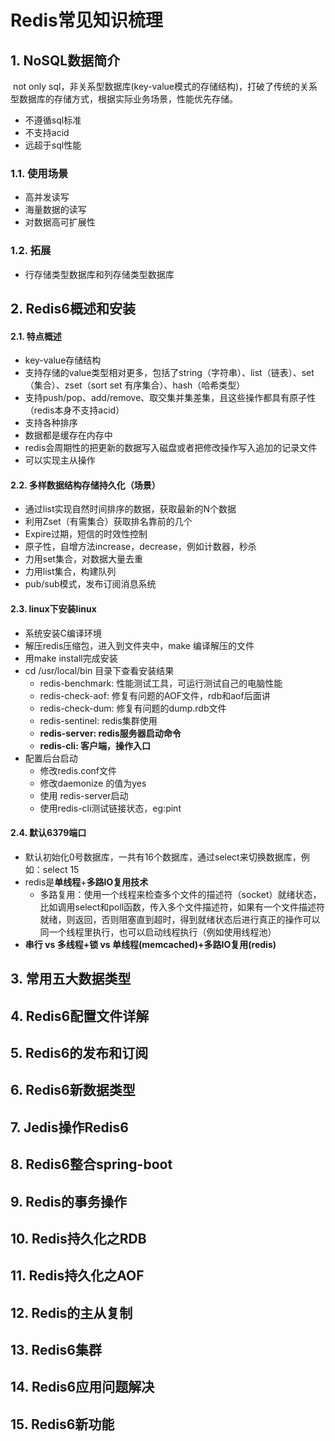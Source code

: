 # Redis常见知识梳理

## 1. NoSQL数据简介

​		not only sql，非关系型数据库(key-value模式的存储结构)，打破了传统的关系型数据库的存储方式，根据实际业务场景，性能优先存储。

- 不遵循sql标准
- 不支持acid
- 远超于sql性能

### 1.1. 使用场景

- 高并发读写
- 海量数据的读写
- 对数据高可扩展性

### 1.2. 拓展

- 行存储类型数据库和列存储类型数据库

## 2. Redis6概述和安装

#### 2.1. 特点概述

- key-value存储结构
- 支持存储的value类型相对更多，包括了string（字符串）、list（链表）、set（集合）、zset（sort set 有序集合）、hash（哈希类型）
- 支持push/pop、add/remove、取交集并集差集，且这些操作都具有原子性（redis本身不支持acid）
- 支持各种排序
- 数据都是缓存在内存中
- redis会周期性的把更新的数据写入磁盘或者把修改操作写入追加的记录文件
- 可以实现主从操作

#### 2.2. 多样数据结构存储持久化（场景）

- 通过list实现自然时间排序的数据，获取最新的N个数据
- 利用Zset（有需集合）获取排名靠前的几个
- Expire过期，短信的时效性控制
- 原子性，自增方法increase，decrease，例如计数器，秒杀
- 力用set集合，对数据大量去重
- 力用list集合，构建队列
- pub/sub模式，发布订阅消息系统

#### 2.3. linux下安装linux

- 系统安装C编译环境
- 解压redis压缩包，进入到文件夹中，make 编译解压的文件
- 用make install完成安装
- cd /usr/local/bin 目录下查看安装结果
  - redis-benchmark: 性能测试工具，可运行测试自己的电脑性能
  - redis-check-aof: 修复有问题的AOF文件，rdb和aof后面讲
  - redis-check-dum: 修复有问题的dump.rdb文件
  - redis-sentinel: redis集群使用
  - **redis-server: redis服务器启动命令**
  - **redis-cli: 客户端，操作入口**
- 配置后台启动
  - 修改redis.conf文件
  - 修改daemonize 的值为yes
  - 使用 redis-server启动
  - 使用redis-cli测试链接状态，eg:pint

#### 2.4. 默认6379端口

- 默认初始化0号数据库，一共有16个数据库，通过select来切换数据库，例如：select 15
- redis是**单线程**+**多路IO复用技术**
  - 多路复用：使用一个线程来检查多个文件的描述符（socket）就绪状态，比如调用select和poll函数，传入多个文件描述符，如果有一个文件描述符就绪，则返回，否则阻塞直到超时，得到就绪状态后进行真正的操作可以同一个线程里执行，也可以启动线程执行（例如使用线程池）
- **串行 vs 多线程+锁 vs 单线程(memcached)+多路IO复用(redis)**

## 3. 常用五大数据类型

## 4. Redis6配置文件详解

## 5. Redis6的发布和订阅

## 6. Redis6新数据类型

## 7. Jedis操作Redis6

## 8. Redis6整合spring-boot

## 9. Redis的事务操作

## 10. Redis持久化之RDB

## 11. Redis持久化之AOF

## 12. Redis的主从复制

## 13. Redis6集群

## 14. Redis6应用问题解决

## 15. Redis6新功能